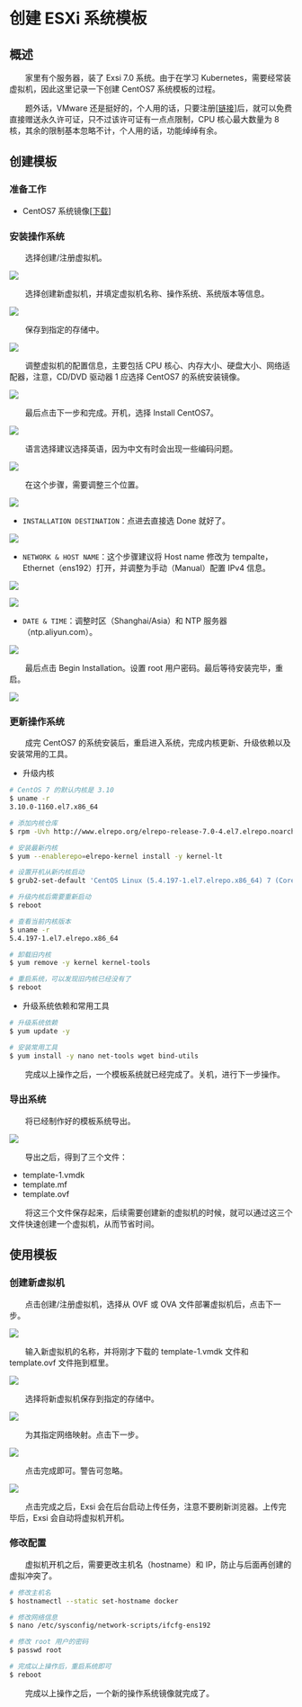 # 创建 ESXi 系统模板
## 概述
&emsp;&emsp;家里有个服务器，装了 Exsi 7.0 系统。由于在学习 Kubernetes，需要经常装虚拟机，因此这里记录一下创建 CentOS7 系统模板的过程。

&emsp;&emsp;题外话，VMware 还是挺好的，个人用的话，只要注册[[链接](https://customerconnect.vmware.com/cn/web/vmware/evalcenter?p=free-esxi7)]后，就可以免费直接赠送永久许可证，只不过该许可证有一点点限制，CPU 核心最大数量为 8 核，其余的限制基本忽略不计，个人用的话，功能绰绰有余。

## 创建模板
### 准备工作
- CentOS7 系统镜像[[下载](https://www.centos.org/download/)]

### 安装操作系统
&emsp;&emsp;选择创建/注册虚拟机。

![](assets/template_00.png)

&emsp;&emsp;选择创建新虚拟机，并填定虚拟机名称、操作系统、系统版本等信息。

![](assets/template_01.png)

&emsp;&emsp;保存到指定的存储中。

![](assets/template_02.png)

&emsp;&emsp;调整虚拟机的配置信息，主要包括 CPU 核心、内存大小、硬盘大小、网络适配器，注意，CD/DVD 驱动器 1 应选择 CentOS7 的系统安装镜像。

![](assets/template_03.png)

&emsp;&emsp;最后点击下一步和完成。开机，选择 Install CentOS7。

![](assets/template_04.png)

&emsp;&emsp;语言选择建议选择英语，因为中文有时会出现一些编码问题。

![](assets/template_05.png)

&emsp;&emsp;在这个步骤，需要调整三个位置。

![](assets/template_06.png)

- `INSTALLATION DESTINATION`：点进去直接选 Done 就好了。

![](assets/template_07.png)

- `NETWORK & HOST NAME`：这个步骤建议将 Host name 修改为 tempalte，Ethernet（ens192）打开，并调整为手动（Manual）配置 IPv4 信息。

![](assets/template_08.png)

![](assets/template_09.png)

- `DATE & TIME`：调整时区（Shanghai/Asia）和 NTP 服务器（ntp.aliyun.com）。

![](assets/template_10.png)

&emsp;&emsp;最后点击 Begin Installation。设置 root 用户密码。最后等待安装完毕，重启。

![](assets/template_11.png)

### 更新操作系统

&emsp;&emsp;成完 CentOS7 的系统安装后，重启进入系统，完成内核更新、升级依赖以及安装常用的工具。

- 升级内核

```bash
# CentOS 7 的默认内核是 3.10
$ uname -r
3.10.0-1160.el7.x86_64

# 添加内核仓库
$ rpm -Uvh http://www.elrepo.org/elrepo-release-7.0-4.el7.elrepo.noarch.rpm

# 安装最新内核
$ yum --enablerepo=elrepo-kernel install -y kernel-lt

# 设置开机从新内核启动 
$ grub2-set-default 'CentOS Linux (5.4.197-1.el7.elrepo.x86_64) 7 (Core)'

# 升级内核后需要重新启动
$ reboot

# 查看当前内核版本
$ uname -r
5.4.197-1.el7.elrepo.x86_64

# 卸载旧内核
$ yum remove -y kernel kernel-tools

# 重启系统，可以发现旧内核已经没有了
$ reboot
```

- 升级系统依赖和常用工具

```bash
# 升级系统依赖
$ yum update -y

# 安装常用工具
$ yum install -y nano net-tools wget bind-utils
```

&emsp;&emsp;完成以上操作之后，一个模板系统就已经完成了。关机，进行下一步操作。

### 导出系统
&emsp;&emsp;将已经制作好的模板系统导出。

![](assets/template_12.png)

&emsp;&emsp;导出之后，得到了三个文件：

- template-1.vmdk
- template.mf
- template.ovf

&emsp;&emsp;将这三个文件保存起来，后续需要创建新的虚拟机的时候，就可以通过这三个文件快速创建一个虚拟机，从而节省时间。

## 使用模板
### 创建新虚拟机
&emsp;&emsp;点击创建/注册虚拟机，选择从 OVF 或 OVA 文件部署虚拟机后，点击下一步。

![](assets/template_13.png)

&emsp;&emsp;输入新虚拟机的名称，并将刚才下载的 template-1.vmdk 文件和 template.ovf 文件拖到框里。

![](assets/template_14.png)

&emsp;&emsp;选择将新虚拟机保存到指定的存储中。

![](assets/template_15.png)

&emsp;&emsp;为其指定网络映射。点击下一步。

![](assets/template_16.png)

&emsp;&emsp;点击完成即可。警告可忽略。

![](assets/template_17.png)

&emsp;&emsp;点击完成之后，Exsi 会在后台启动上传任务，注意不要刷新浏览器。上传完毕后，Exsi 会自动将虚拟机开机。

### 修改配置
&emsp;&emsp;虚拟机开机之后，需要更改主机名（hostname）和 IP，防止与后面再创建的虚拟冲突了。

```bash
# 修改主机名
$ hostnamectl --static set-hostname docker

# 修改网络信息
$ nano /etc/sysconfig/network-scripts/ifcfg-ens192

# 修改 root 用户的密码
$ passwd root

# 完成以上操作后，重启系统即可
$ reboot
```

&emsp;&emsp;完成以上操作之后，一个新的操作系统镜像就完成了。